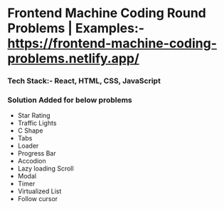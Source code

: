 # Frontend Machine Coding Round Problems | Examples:- https://frontend-machine-coding-problems.netlify.app/

### Tech Stack:- React, HTML, CSS, JavaScript
### Solution Added for below problems 
- Star Rating
- Traffic Lights
- C Shape
- Tabs
- Loader
- Progress Bar
- Accodion
- Lazy loading Scroll
- Modal
- Timer
- Virtualized List
- Follow cursor
